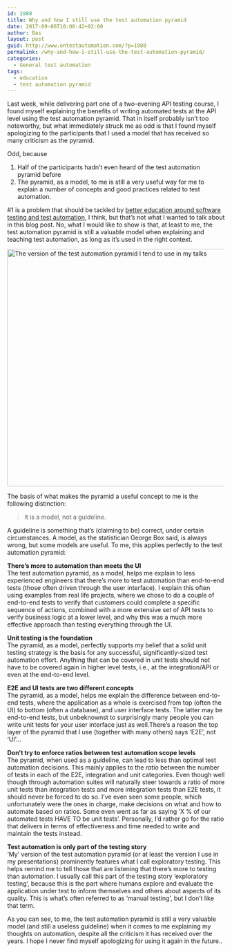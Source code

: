 ```yaml
---
id: 1980
title: Why and how I still use the test automation pyramid
date: 2017-09-06T10:00:42+02:00
author: Bas
layout: post
guid: http://www.ontestautomation.com/?p=1980
permalink: /why-and-how-i-still-use-the-test-automation-pyramid/
categories:
  - General test automation
tags:
  - education
  - test automation pyramid
---
```

Last week, while delivering part one of a two-evening API testing course, I found myself explaining the benefits of writing automated tests at the API level using the test automation pyramid. That in itself probably isn&#8217;t too noteworthy, but what immediately struck me as odd is that I found myself apologizing to the participants that I used a model that has received so many criticism as the pyramid.

Odd, because

  1. Half of the participants hadn&#8217;t even heard of the test automation pyramid before
  2. The pyramid, as a model, to me is still a very useful way for me to explain a number of concepts and good practices related to test automation.

#1 is a problem that should be tackled by <a href="http://www.ontestautomation.com/why-i-think-automation-education-is-broken-and-what-ill-try-and-do-about-it/" target="_blank">better education around software testing and test automation</a>, I think, but that&#8217;s not what I wanted to talk about in this blog post. No, what I would like to show is that, at least to me, the test automation pyramid is still a valuable model when explaining and teaching test automation, as long as it&#8217;s used in the right context.

<a href="http://www.ontestautomation.com/?attachment_id=1981" rel="attachment wp-att-1981"><img src="http://www.ontestautomation.com/wp-content/uploads/2017/09/test_automation_pyramid.png" alt="The version of the test automation pyramid I tend to use in my talks" width="726" height="550" class="aligncenter size-full wp-image-1981" srcset="https://www.ontestautomation.com/wp-content/uploads/2017/09/test_automation_pyramid.png 726w, https://www.ontestautomation.com/wp-content/uploads/2017/09/test_automation_pyramid-300x227.png 300w" sizes="(max-width: 726px) 100vw, 726px" /></a>

The basis of what makes the pyramid a useful concept to me is the following distinction:

> It is a model, not a guideline.

A guideline is something that&#8217;s (claiming to be) correct, under certain circumstances. A model, as the statistician George Box said, is always wrong, but some models are useful. To me, this applies perfectly to the test automation pyramid:

**There&#8217;s more to automation than meets the UI**  
The test automation pyramid, as a model, helps me explain to less experienced engineers that there&#8217;s more to test automation than end-to-end tests (those often driven through the user interface). I explain this often using examples from real life projects, where we chose to do a couple of end-to-end tests to verify that customers could complete a specific sequence of actions, combined with a more extensive set of API tests to verify business logic at a lower level, and why this was a much more effective approach than testing everything through the UI.

**Unit testing is the foundation**  
The pyramid, as a model, perfectly supports my belief that a solid unit testing strategy is the basis for any successful, significantly-sized test automation effort. Anything that can be covered in unit tests should not have to be covered again in higher level tests, i.e., at the integration/API or even at the end-to-end level.

**E2E and UI tests are two different concepts**  
The pyramid, as a model, helps me explain the difference between end-to-end tests, where the application as a whole is exercised from top (often the UI) to bottom (often a database), and user interface tests. The latter may be end-to-end tests, but unbeknownst to surprisingly many people you can write unit tests for your user interface just as well.There&#8217;s a reason the top layer of the pyramid that I use (together with many others) says &#8216;E2E&#8217;, not &#8216;UI&#8217;&#8230;

**Don&#8217;t try to enforce ratios between test automation scope levels**  
The pyramid, when used as a guideline, can lead to less than optimal test automation decisions. This mainly applies to the _ratio_ between the number of tests in each of the E2E, integration and unit categories. Even though well though through automation suites will naturally steer towards a ratio of more unit tests than integration tests and more integration tests than E2E tests, it should never be forced to do so. I&#8217;ve even seen some people, which unfortunately were the ones in charge, make decisions on what and how to automate based on ratios. Some even went as far as saying &#8216;X % of our automated tests HAVE TO be unit tests&#8217;. Personally, I&#8217;d rather go for the ratio that delivers in terms of effectiveness and time needed to write and maintain the tests instead.

**Test automation is only part of the testing story**  
&#8216;My&#8217; version of the test automation pyramid (or at least the version I use in my presentations) prominently features what I call exploratory testing. This helps remind me to tell those that are listening that there&#8217;s more to testing than automation. I usually call this part of the testing story &#8216;exploratory testing&#8217;, because this is the part where humans explore and evaluate the application under test to inform themselves and others about aspects of its quality. This is what&#8217;s often referred to as &#8216;manual testing&#8217;, but I don&#8217;t like that term.

As you can see, to me, the test automation pyramid is still a very valuable model (and still a useless guideline) when it comes to me explaining my thoughts on automation, despite all the criticism it has received over the years. I hope I never find myself apologizing for using it again in the future..